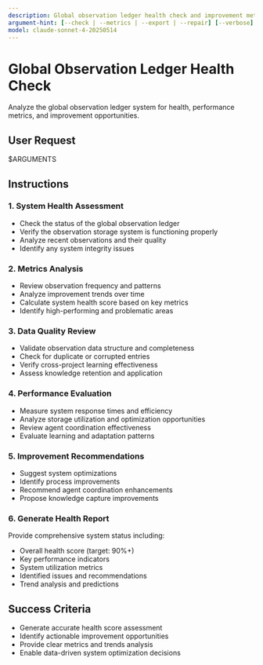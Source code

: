 ```yaml
---
description: Global observation ledger health check and improvement metrics analysis
argument-hint: [--check | --metrics | --export | --repair] [--verbose]
model: claude-sonnet-4-20250514
---
```


# Global Observation Ledger Health Check

Analyze the global observation ledger system for health, performance metrics, and improvement opportunities.

## User Request

$ARGUMENTS

## Instructions

### 1. System Health Assessment
- Check the status of the global observation ledger
- Verify the observation storage system is functioning properly
- Analyze recent observations and their quality
- Identify any system integrity issues

### 2. Metrics Analysis
- Review observation frequency and patterns
- Analyze improvement trends over time
- Calculate system health score based on key metrics
- Identify high-performing and problematic areas

### 3. Data Quality Review
- Validate observation data structure and completeness
- Check for duplicate or corrupted entries
- Verify cross-project learning effectiveness
- Assess knowledge retention and application

### 4. Performance Evaluation
- Measure system response times and efficiency
- Analyze storage utilization and optimization opportunities
- Review agent coordination effectiveness
- Evaluate learning and adaptation patterns

### 5. Improvement Recommendations
- Suggest system optimizations
- Identify process improvements
- Recommend agent coordination enhancements
- Propose knowledge capture improvements

### 6. Generate Health Report
Provide comprehensive system status including:
- Overall health score (target: 90%+)
- Key performance indicators
- System utilization metrics
- Identified issues and recommendations
- Trend analysis and predictions

## Success Criteria
- Generate accurate health score assessment
- Identify actionable improvement opportunities
- Provide clear metrics and trends analysis
- Enable data-driven system optimization decisions